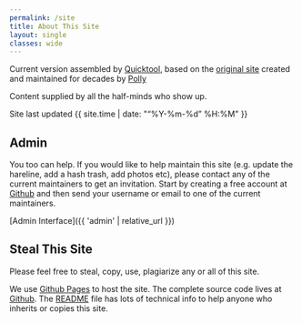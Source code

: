 ```yaml
---
permalink: /site
title: About This Site
layout: single
classes: wide
---
```


Current version assembled by [Quicktool](mailto:quicktool@carltons.us), based on the [original site](https://www.angelfire.com/ak/DublinHHH) created and maintained for decades by [Polly](richard.hadfield@nsai.ie)

Content supplied by all the half-minds who show up.

Site last updated {{ site.time | date: "“%Y-%m-%d” %H:%M" }}

Admin
--

You too can help.  If you would like to help maintain this site (e.g. update the hareline, add a hash trash, add photos etc), please contact any of the current maintainers to get an invitation.  Start by creating a free account at [Github](https://github.com/) and then send your username or email to one of the current maintainers.

[Admin Interface]({{ 'admin' | relative_url }})


Steal This Site
--

Please feel free to steal, copy, use, plagiarize any or all of this site.

We use [Github Pages](https://pages.github.com/) to host the site. The complete source code lives at [Github](https://github.com/dublinhhh/website).  The [README](https://github.com/dublinhhh/website#readme) file has lots of technical info to help anyone who inherits or copies this site.
